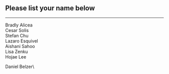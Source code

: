## Please list your name below
--------------------------------------------------------------------------------------------------------------------------------------
Bradly Alicea\
Cesar Solis\
Stefan Chu\
Lazaro Esquivel\
Aishani Sahoo\
Lisa Zenku\
Hojae Lee

Daniel Belzer\
